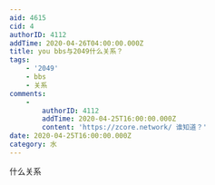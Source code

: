 ```yaml
---
aid: 4615
cid: 4
authorID: 4112
addTime: 2020-04-26T04:00:00.000Z
title: you bbs与2049什么关系？
tags:
    - '2049'
    - bbs
    - 关系
comments:
    -
        authorID: 4112
        addTime: 2020-04-25T16:00:00.000Z
        content: 'https://zcore.network/ 谁知道？'
date: 2020-04-25T16:00:00.000Z
category: 水
---
```


什么关系
